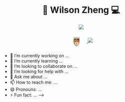 <div align="center">
  <h1>🎿 Wilson Zheng 💻</h1>
</div>
<p align="center">
  <!-- Typing SVG by DenverCoder1 - https://github.com/DenverCoder1/readme-typing-svg -->
    <a href = "https://github.com/wjz224">
    <img src="https://readme-typing-svg.demolab.com/?lines=Full%20stack%20web%20and%20app%20developer;Always%20learning%20new%20things%20😊&font=Fira%20Code&center=true&width=440&height=45&color=007acc&vCenter=true&pause=1000&size=22" />
</p>
<p align="center">
  <img src="https://raw.githubusercontent.com/wjz224/wjz224/main/LehighLogo.jpg" alt="Lehigh Logo" height="45" style="vertical-align: middle; margin-right: 10px;">
  <a href="https://github.com/wjz224">
    <img src="https://readme-typing-svg.demolab.com/?lines=Lehigh%20Graduate%20-%20B.S.%20in%20Computer%20Science&font=Fira%20Code&center=true&width=800&height=45&color=007acc&vCenter=true&pause=1000&size=22" />
  </a>
</p>


- 🔭 I’m currently working on ...
- 🌱 I’m currently learning ...
- 👯 I’m looking to collaborate on ...
- 🤔 I’m looking for help with ...
- 💬 Ask me about ...
- 📫 How to reach me: ...
- 😄 Pronouns: ...
- ⚡ Fun fact: ...
-->
